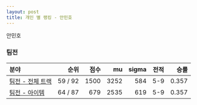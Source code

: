 ```yaml
---
layout: post
title: 개인 별 랭킹 - 안민호
---
```


안민호


### 팀전

| 분야 | 순위 | 점수 | mu | sigma | 전적 | 승률 |
|:---|---:|---:|---:|---:|:---:|---:|
| [팀전 - 전체 트랙](../team-full) | 59 / 92 | 1500 | 3252 | 584 | 5-9 | 0.357 |
| [팀전 - 아이템](../team-item) | 64 / 87 | 679 | 2535 | 619 | 5-9 | 0.357 |
